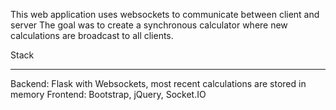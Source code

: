 This web application uses websockets to communicate between client and server
The goal was to create a synchronous calculator where new calculations are
broadcast to all clients.

Stack
_________
Backend: Flask with Websockets, most recent calculations are stored in memory
Frontend: Bootstrap, jQuery, Socket.IO

